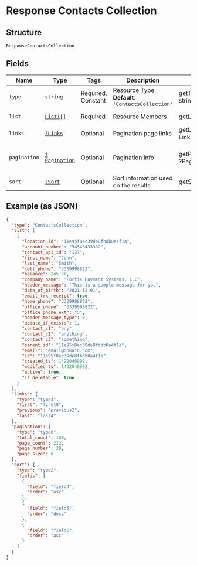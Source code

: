 
# Response Contacts Collection

## Structure

`ResponseContactsCollection`

## Fields

| Name | Type | Tags | Description | Getter | Setter |
|  --- | --- | --- | --- | --- | --- |
| `type` | `string` | Required, Constant | Resource Type<br>**Default**: `'ContactsCollection'` | getType(): string | setType(string type): void |
| `list` | [`List1[]`](../../doc/models/list-1.md) | Required | Resource Members | getList(): array | setList(array list): void |
| `links` | [`?Links`](../../doc/models/links.md) | Optional | Pagination page links | getLinks(): ?Links | setLinks(?Links links): void |
| `pagination` | [`?Pagination`](../../doc/models/pagination.md) | Optional | Pagination info | getPagination(): ?Pagination | setPagination(?Pagination pagination): void |
| `sort` | [`?Sort`](../../doc/models/sort.md) | Optional | Sort information used on the results | getSort(): ?Sort | setSort(?Sort sort): void |

## Example (as JSON)

```json
{
  "type": "ContactsCollection",
  "list": [
    {
      "location_id": "11e95f8ec39de8fbdb0a4f1a",
      "account_number": "54545433332",
      "contact_api_id": "137",
      "first_name": "John",
      "last_name": "Smith",
      "cell_phone": "3339998822",
      "balance": 245.36,
      "company_name": "Fortis Payment Systems, LLC",
      "header_message": "This is a sample message for you",
      "date_of_birth": "2021-12-01",
      "email_trx_receipt": true,
      "home_phone": "3339998822",
      "office_phone": "3339998822",
      "office_phone_ext": "5",
      "header_message_type": 0,
      "update_if_exists": 1,
      "contact_c1": "any",
      "contact_c2": "anything",
      "contact_c3": "something",
      "parent_id": "11e95f8ec39de8fbdb0a4f1a",
      "email": "email@domain.com",
      "id": "11e95f8ec39de8fbdb0a4f1a",
      "created_ts": 1422040992,
      "modified_ts": 1422040992,
      "active": true,
      "is_deletable": true
    }
  ],
  "links": {
    "type": "type4",
    "first": "first0",
    "previous": "previous2",
    "last": "last4"
  },
  "pagination": {
    "type": "type6",
    "total_count": 100,
    "page_count": 212,
    "page_number": 28,
    "page_size": 6
  },
  "sort": {
    "type": "type2",
    "fields": [
      {
        "field": "field4",
        "order": "asc"
      },
      {
        "field": "field5",
        "order": "desc"
      },
      {
        "field": "field6",
        "order": "asc"
      }
    ]
  }
}
```


